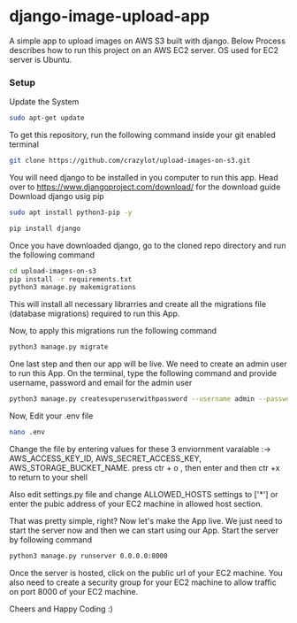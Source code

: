 # django-image-upload-app
A simple app to upload images on AWS S3 built with django. Below Process describes how to run this project on an AWS EC2 server. OS used for EC2 server is Ubuntu.

### Setup
Update the System
```bash
sudo apt-get update
```
To get this repository, run the following command inside your git enabled terminal
```bash
git clone https://github.com/crazylot/upload-images-on-s3.git
```
You will need django to be installed in you computer to run this app. Head over to https://www.djangoproject.com/download/ for the download guide
Download django usig pip

```bash
sudo apt install python3-pip -y
```
```bash
pip install django
```
Once you have downloaded django, go to the cloned repo directory and run the following command

```bash
cd upload-images-on-s3
pip install -r requirements.txt
python3 manage.py makemigrations
```

This will install all necessary librarries and create all the migrations file (database migrations) required to run this App.

Now, to apply this migrations run the following command
```bash
python3 manage.py migrate
```

One last step and then our app will be live. We need to create an admin user to run this App. On the terminal, type the following command and provide username, password and email for the admin user

```bash
python3 manage.py createsuperuserwithpassword --username admin --password admin --email admin@example.org --preserve
```

Now, Edit your .env file

```bash
nano .env
```

Change the file by entering values for these 3 enviornment varaiable :-> AWS_ACCESS_KEY_ID, AWS_SECRET_ACCESS_KEY, AWS_STORAGE_BUCKET_NAME.
press ctr + o , then enter and then ctr +x to return to your shell

Also edit settings.py file  and change ALLOWED_HOSTS  settings to ['*'] or enter the pubic address of your EC2 machine in allowed host section.

That was pretty simple, right? Now let's make the App live. We just need to start the server now and then we can start using our App. Start the server by following command

```bash
python3 manage.py runserver 0.0.0.0:8000
```

Once the server is hosted, click on the public url of your EC2 machine. You also need to create a security group for your EC2 machine to allow traffic on port 8000 of your EC2 machine.

Cheers and Happy Coding :)
